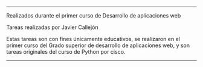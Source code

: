 **************************************************************************************

Realizados durante el primer curso de Desarrollo de aplicaciones web

Tareas realizadas por Javier Callejón

Estas tareas son con fines únicamente educativos, se realizaron en el primer curso del
Grado superior de desarrollo de aplicaciones web, y son tareas originales del curso de
Python por cisco.

**************************************************************************************